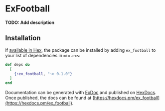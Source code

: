 # ExFootball

**TODO: Add description**

## Installation

If [available in Hex](https://hex.pm/docs/publish), the package can be installed
by adding `ex_football` to your list of dependencies in `mix.exs`:

```elixir
def deps do
  [
    {:ex_football, "~> 0.1.0"}
  ]
end
```

Documentation can be generated with [ExDoc](https://github.com/elixir-lang/ex_doc)
and published on [HexDocs](https://hexdocs.pm). Once published, the docs can
be found at [https://hexdocs.pm/ex_football](https://hexdocs.pm/ex_football).

